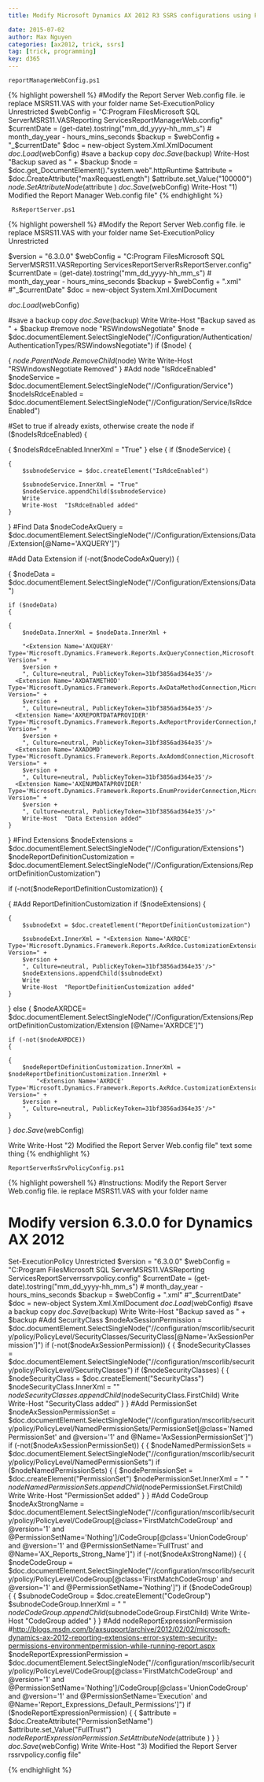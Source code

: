 ```yaml
---
title: Modify Microsoft Dynamics AX 2012 R3 SSRS configurations using PowerShell

date: 2015-07-02
author: Max Nguyen
categories: [ax2012, trick, ssrs]
tag: [trick, programming]
key: d365
---
```


`reportManagerWebConfig.ps1`

{% highlight powershell %}
#Modify the Report Server Web.config file. ie replace MSRS11.VAS with your folder name
Set-ExecutionPolicy Unrestricted
$webConfig = "C:Program FilesMicrosoft SQL ServerMSRS11.VASReporting ServicesReportManagerWeb.config"
$currentDate = (get-date).tostring("mm_dd_yyyy-hh_mm_s") # month_day_year - hours_mins_seconds
$backup = $webConfig + "_$currentDate"
$doc = new-object System.Xml.XmlDocument
$doc.Load($webConfig)
#save a backup copy
$doc.Save($backup)
Write-Host "Backup saved as " + $backup
$node = $doc.get_DocumentElement()."system.web".httpRuntime
$attribute = $doc.CreateAttribute("maxRequestLength")
$attribute.set_Value("100000")
$node.SetAttributeNode($attribute )
$doc.Save($webConfig)
Write-Host "1) Modified the Report Manager Web.config file"
{% endhighlight %}

` RsReportServer.ps1`


{% highlight powershell %}
#Modify the Report Server Web.config file. ie replace MSRS11.VAS with your folder name
Set-ExecutionPolicy Unrestricted

$version = "6.3.0.0"
$webConfig = "C:Program FilesMicrosoft SQL ServerMSRS11.VASReporting ServicesReportServerRsReportServer.config"
$currentDate = (get-date).tostring("mm_dd_yyyy-hh_mm_s") # month_day_year - hours_mins_seconds
$backup = $webConfig +  ".xml" #"_$currentDate"
$doc = new-object System.Xml.XmlDocument

$doc.Load($webConfig)

#save a backup copy
$doc.Save($backup)
Write
Write-Host  "Backup saved as " + $backup
#remove node "RSWindowsNegotiate" 
$node = $doc.documentElement.SelectSingleNode("//Configuration/Authentication/AuthenticationTypes/RSWindowsNegotiate")
if ($node) 
{
    
{
    $node.ParentNode.RemoveChild($node)
    Write
    Write-Host  "RSWindowsNegotiate Removed"
}
#Add node "IsRdceEnabled" 
$nodeService = $doc.documentElement.SelectSingleNode("//Configuration/Service")
$nodeIsRdceEnabled = $doc.documentElement.SelectSingleNode("//Configuration/Service/IsRdceEnabled")


#Set to true if already exists, otherwise create the node
if ($nodeIsRdceEnabled)
{
    
{
    $nodeIsRdceEnabled.InnerXml = "True"
}
else
{
    if ($nodeService)
    {
        
    {
        $subnodeService = $doc.createElement("IsRdceEnabled")
        
        $subnodeService.InnerXml = "True"
        $nodeService.appendChild($subnodeService)
        Write
        Write-Host  "IsRdceEnabled added"
    }
}
#Find Data
$nodeCodeAxQuery = $doc.documentElement.SelectSingleNode("//Configuration/Extensions/Data/Extension[@Name='AXQUERY']")

#Add Data Extension
if (-not($nodeCodeAxQuery))
{
    
{
    $nodeData = $doc.documentElement.SelectSingleNode("//Configuration/Extensions/Data")
    
    if ($nodeData) 
    {
        
    {
        $nodeData.InnerXml = $nodeData.InnerXml + 
        
        "<Extension Name='AXQUERY' Type='Microsoft.Dynamics.Framework.Reports.AxQueryConnection,Microsoft.Dynamics.Framework.ReportsExtensions, Version=" +
		$version +
		", Culture=neutral, PublicKeyToken=31bf3856ad364e35'/>
      <Extension Name='AXDATAMETHOD' Type='Microsoft.Dynamics.Framework.Reports.AxDataMethodConnection,Microsoft.Dynamics.Framework.ReportsExtensions, Version=" +
		$version +
		", Culture=neutral, PublicKeyToken=31bf3856ad364e35'/>
      <Extension Name='AXREPORTDATAPROVIDER' Type='Microsoft.Dynamics.Framework.Reports.AxReportProviderConnection,Microsoft.Dynamics.Framework.ReportsExtensions, Version=" +
		$version +
		", Culture=neutral, PublicKeyToken=31bf3856ad364e35'/>
      <Extension Name='AXADOMD' Type='Microsoft.Dynamics.Framework.Reports.AxAdomdConnection,Microsoft.Dynamics.Framework.ReportsExtensions, Version=" +
		$version +
		", Culture=neutral, PublicKeyToken=31bf3856ad364e35'/>
      <Extension Name='AXENUMDATAPROVIDER' Type='Microsoft.Dynamics.Framework.Reports.EnumProviderConnection,Microsoft.Dynamics.Framework.ReportsExtensions, Version=" +
		$version +
		", Culture=neutral, PublicKeyToken=31bf3856ad364e35'/>"
        Write-Host  "Data Extension added"
    }
}
#Find Extensions
$nodeExtensions = $doc.documentElement.SelectSingleNode("//Configuration/Extensions")
$nodeReportDefinitionCustomization = $doc.documentElement.SelectSingleNode("//Configuration/Extensions/ReportDefinitionCustomization")

if (-not($nodeReportDefinitionCustomization))
{
    
{
    #Add ReportDefinitionCustomization
    if ($nodeExtensions) 
    {
        
    {
        $subnodeExt = $doc.createElement("ReportDefinitionCustomization")
        
        $subnodeExt.InnerXml = "<Extension Name='AXRDCE' Type='Microsoft.Dynamics.Framework.Reports.AxRdce.CustomizationExtension,Microsoft.Dynamics.Framework.ReportsExtensions, Version=" +
		$version +
		", Culture=neutral, PublicKeyToken=31bf3856ad364e35'/>"
        $nodeExtensions.appendChild($subnodeExt)
        Write
        Write-Host  "ReportDefinitionCustomization added"
    }
}
else
{
    $nodeAXRDCE= $doc.documentElement.SelectSingleNode("//Configuration/Extensions/ReportDefinitionCustomization/Extension [@Name='AXRDCE']")
    
    if (-not($nodeAXRDCE))
    {
        
    {
        $nodeReportDefinitionCustomization.InnerXml = $nodeReportDefinitionCustomization.InnerXml +
            "<Extension Name='AXRDCE' Type='Microsoft.Dynamics.Framework.Reports.AxRdce.CustomizationExtension,Microsoft.Dynamics.Framework.ReportsExtensions, Version=" +
		$version +
		", Culture=neutral, PublicKeyToken=31bf3856ad364e35'/>"
    }
}
$doc.Save($webConfig)

Write
Write-Host  "2) Modified the Report Server Web.config file"
text some thing
{% endhighlight %}

`ReportServerRsSrvPolicyConfig.ps1`

{% highlight powershell %}
#Instructions: Modify the Report Server Web.config file. ie replace MSRS11.VAS with your folder name
# Modify version 6.3.0.0 for Dynamics AX 2012
Set-ExecutionPolicy Unrestricted
$version = "6.3.0.0"
$webConfig = "C:Program FilesMicrosoft SQL ServerMSRS11.VASReporting ServicesReportServerrssrvpolicy.config"
$currentDate = (get-date).tostring("mm_dd_yyyy-hh_mm_s") # month_day_year - hours_mins_seconds
$backup = $webConfig + ".xml" #"_$currentDate"
$doc = new-object System.Xml.XmlDocument
$doc.Load($webConfig)
#save a backup copy
$doc.Save($backup)
Write
Write-Host "Backup saved as " + $backup
#Add SecurityClass
$nodeAxSessionPermission = $doc.documentElement.SelectSingleNode("//configuration/mscorlib/security/policy/PolicyLevel/SecurityClasses/SecurityClass[@Name='AxSessionPermission']")
if (-not($nodeAxSessionPermission))
{
{
 $nodeSecurityClasses = $doc.documentElement.SelectSingleNode("//configuration/mscorlib/security/policy/PolicyLevel/SecurityClasses")
 if ($nodeSecurityClasses)
{
 {
 $nodeSecurityClass = $doc.createElement("SecurityClass")
 $nodeSecurityClass.InnerXml = "<SecurityClass Name='AxSessionPermission' Description='Microsoft.Dynamics.Framework.Reports.AxSessionPermission, Microsoft.Dynamics.Framework.Reports, Version=" +
 $version +
 ", Culture=neutral, PublicKeyToken=31bf3856ad364e35' />"
 $nodeSecurityClasses.appendChild($nodeSecurityClass.FirstChild)
Write
 Write-Host "SecurityClass added"
 }
}
#Add PermissionSet
$nodeAxSessionPermissionSet = $doc.documentElement.SelectSingleNode("//configuration/mscorlib/security/policy/PolicyLevel/NamedPermissionSets/PermissionSet[@class='NamedPermissionSet' and @version='1' and @Name='AxSessionPermissionSet']")
if (-not($nodeAxSessionPermissionSet))
{
{
 $nodeNamedPermissionSets = $doc.documentElement.SelectSingleNode("//configuration/mscorlib/security/policy/PolicyLevel/NamedPermissionSets")
 if ($nodeNamedPermissionSets)
{
 {
 $nodePermissionSet = $doc.createElement("PermissionSet")
 $nodePermissionSet.InnerXml = "<PermissionSet class='NamedPermissionSet' version='1' Name='AxSessionPermissionSet'>
 <IPermission class='AxSessionPermission' version='1' Unrestricted='true' />
 <IPermission class='SecurityPermission' version='1' Flags='Assertion' />
 </PermissionSet>"
 $nodeNamedPermissionSets.appendChild($nodePermissionSet.FirstChild)
Write
 Write-Host "PermissionSet added"
 }
}
#Add CodeGroup
$nodeAxStrongName = $doc.documentElement.SelectSingleNode("//configuration/mscorlib/security/policy/PolicyLevel/CodeGroup[@class='FirstMatchCodeGroup' and @version='1' and @PermissionSetName='Nothing']/CodeGroup[@class='UnionCodeGroup' and @version='1' and @PermissionSetName='FullTrust' and @Name='AX_Reports_Strong_Name']")
if (-not($nodeAxStrongName))
{
{
 $nodeCodeGroup = $doc.documentElement.SelectSingleNode("//configuration/mscorlib/security/policy/PolicyLevel/CodeGroup[@class='FirstMatchCodeGroup' and @version='1' and @PermissionSetName='Nothing']")
 if ($nodeCodeGroup)
{
 {
 $subnodeCodeGroup = $doc.createElement("CodeGroup")
 $subnodeCodeGroup.InnerXml = "<CodeGroup class='UnionCodeGroup' version='1' PermissionSetName='FullTrust' Name='AX_Reports_Strong_Name' Description='This code group grants Dynamics AX Reports code full trust. '>
 <IMembershipCondition class='StrongNameMembershipCondition' version='1' PublicKeyBlob='0024000004800000940000000602000000240000525341310004000001000100B5FC90E7027F67871E773A8FDE8938C81DD402BA65B9201D60593E96C492651E889CC13F1415EBB53FAC1131AE0BD333C5EE6021672D9718EA31A8AEBD0DA0072F25D87DBA6FC90FFD598ED4DA35E44C398C454307E8E33B8426143DAEC9F596836F97C8F74750E5975C64E2189F45DEF46B2A2B1247ADC3652BF5C308055DA9' />
 </CodeGroup>"
 $nodeCodeGroup.appendChild($subnodeCodeGroup.FirstChild)
Write
 Write-Host "CodeGroup added"
 }
}
#Add nodeReportExpressionPermission
#http://blogs.msdn.com/b/axsupport/archive/2012/02/02/microsoft-dynamics-ax-2012-reporting-extensions-error-system-security-permissions-environmentpermission-while-running-report.aspx
$nodeReportExpressionPermission = $doc.documentElement.SelectSingleNode("//configuration/mscorlib/security/policy/PolicyLevel/CodeGroup[@class='FirstMatchCodeGroup' and @version='1' and @PermissionSetName='Nothing']/CodeGroup[@class='UnionCodeGroup' and @version='1' and @PermissionSetName='Execution' and @Name='Report_Expressions_Default_Permissions']")
if ($nodeReportExpressionPermission)
{
{
 $attribute = $doc.CreateAttribute("PermissionSetName")
 $attribute.set_Value("FullTrust")
 $nodeReportExpressionPermission.SetAttributeNode($attribute )
}
}
$doc.Save($webConfig)
Write
Write-Host "3) Modified the Report Server rssrvpolicy.config file"

{% endhighlight %}